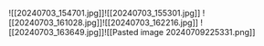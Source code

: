 
![[20240703_154701.jpg]]![[20240703_155301.jpg]]
![[20240703_161028.jpg]]![[20240703_162216.jpg]]
![[20240703_163649.jpg]]![[Pasted image 20240709225331.png]]